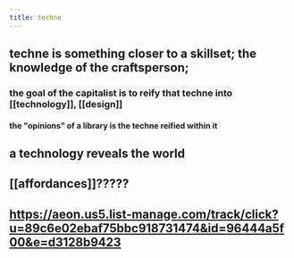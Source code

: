 ```yaml
---
title: techne
---
```


## techne is something closer to a skillset; the knowledge of the craftsperson;
### the goal of the capitalist is to reify that techne into [[technology]], [[design]]
#### the "opinions" of a library is the techne reified within it
####
## a technology reveals the world
## [[affordances]]?????
## https://aeon.us5.list-manage.com/track/click?u=89c6e02ebaf75bbc918731474&id=96444a5f00&e=d3128b9423
##
